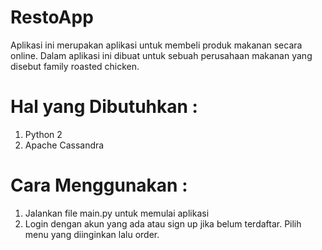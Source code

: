 # RestoApp
Aplikasi ini merupakan aplikasi untuk membeli produk makanan secara online. Dalam aplikasi ini dibuat untuk sebuah perusahaan makanan yang disebut family roasted chicken.

# Hal yang Dibutuhkan :
1. Python 2
2. Apache Cassandra

# Cara Menggunakan :
1. Jalankan file main.py untuk memulai aplikasi
2. Login dengan akun yang ada atau sign up jika belum terdaftar. Pilih menu yang diinginkan lalu order.
